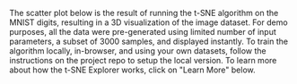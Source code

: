 The scatter plot below is the result of running the t-SNE algorithm on the MNIST digits, resulting in a 3D visualization of the image dataset. For demo purposes, all the data were pre-generated using limited number of input parameters, a subset of 3000 samples, and displayed instantly. To train the algorithm locally, in-browser, and using your own datasets, follow the instructions on the project repo to setup the local version. To learn more about how the t-SNE Explorer works, click on "Learn More" below.
